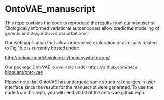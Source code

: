 # OntoVAE_manuscript

This repo contains the code to reproduce the results from our manuscript
'Biologically informed variational autoencoders allow predictive modeling of genetic and drug induced perturbations'. 

Our web application that allows interactive exploration of all results related to Fig 1b,c is currently hosted under:

http://ontovaemodelexplorer.pythonanywhere.com/

Our package OntoVAE is available under https://github.com/hdsu-bioquant/onto-vae

Please note that OntoVAE has undergone some structural changes in user interface since the results for the manuscript were generated. To use the code from this repo,
you will need v0.1.0 of the onto-vae github repo.

